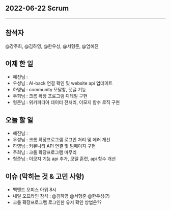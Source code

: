 ## 2022-06-22 Scrum

---
## 참석자
@강주희, @김하영, @한우성, @서형준, @엄혜진

## 어제 한 일
- 혜진님 : 
- 우성님 : AI-back 연결 확인 및 website api 업데이트
- 하영님 : community 모달창, 댓글 기능
- 주희님 : 크롬 확장 프로그램 디테일 구현
- 형준님 : 위키피디아 데이터 전처리, 이모지 함수 로직 구현

## 오늘 할 일
- 혜진님 : 
- 우성님 : 크롬 확장프로그램 로그인 처리 및 에러 개선
- 하영님 : 커뮤니티 API 연결 및 팀페이지 구현
- 주희님 : 크롬 확장프로그램 마무리
- 형준님 : 이모지 기능 api 추가, 모델 훈련, api 함수 개선


## 이슈 (막히는 것 & 고민 사항)
- 백엔드 오피스 아워 8시
- 내일 오프라인 참석 : @김하영 @서형준 @한우성(?)
- 크롬 확장프로그램 로그인한 유저 확인 방법은??